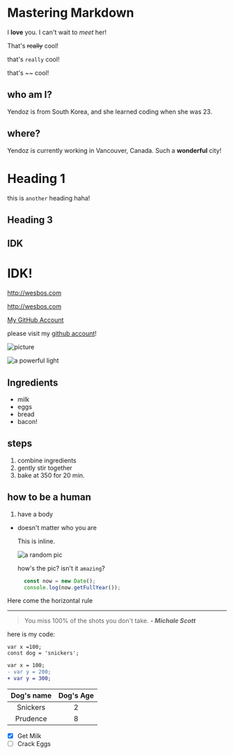 # Mastering Markdown

I **love** you.
I can't wait to _meet_ her!

That's ~~really~~ cool!

that's `really` cool!

that's ~~ cool!

## who am I?

Yendoz is from South Korea, and she learned coding when she was 23. 

## where?

Yendoz is currently working in Vancouver, Canada. Such a **wonderful** city!

Heading 1
===
this is `another` heading haha!

Heading 3
---

IDK
---
IDK!
===
http://wesbos.com

<http://wesbos.com>


[My GitHub Account](https://github.com/yendoz "This is where i study")

please visit my [github account][1]! 

[1]: https://github.com/yendoz "hi"

![picture](https://i.pinimg.com/564x/06/5e/d7/065ed78def2ba755cb195b8bb21b11d7.jpg "where I live")

![a powerful light](https://picsum.photos/200/300?grayscale)


## Ingredients

* milk
* eggs
* bread
* bacon!

steps
---
1. combine ingredients
1. gently stir together
1. bake at 350 for 20 min.

how to be a human
---
1. have a body
  * doesn't matter who you are
  
    This is inline.

    ![a random pic](http://unsplash.it/300?random)

    how's the pic? isn't it `amazing`?
    <br>
    ```js
      const now = new Date();
      console.log(now.getFullYear());
    ```
Here come the horizontal rule

---

> You miss 100% of the shots you don't take.
 ***- Michale Scott***

 here is my code:

    var x =100;
    const dog = 'snickers';

 ```diff
 var x = 100;
 - var y = 200;
 + var y = 300;
 ```

| Dog's name | Dog's Age |
|:-:|:-:|
|Snickers|2|
|Prudence|8|

* [x] Get Milk
* [ ] Crack Eggs